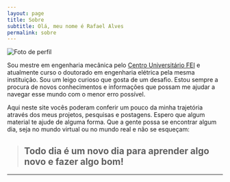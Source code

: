 ```yaml
---
layout: page
title: Sobre
subtitle: Olá, meu nome é Rafael Alves
permalink: sobre
---
```


<img src="{{ '/assets/img/perfil.jpg' | relative_url }}" class="w-50 mx-auto d-block rounded-circle" alt="Foto de perfil">

Sou mestre em engenharia mecânica pelo [Centro Universitário FEI](https://portal.fei.edu.br/) e atualmente curso o doutorado em engenharia elétrica pela mesma instituição. Sou um leigo curioso que gosta de um desafio. Estou sempre a procura de novos conhecimentos e informações que possam me ajudar a navegar esse mundo com o menor erro possível. 

Aqui neste site vocês poderam conferir um pouco da minha trajetória através dos meus projetos, pesquisas e postagens. Espero que algum material te ajude de alguma forma. Que a gente possa se encontrar algum dia, seja no mundo virtual ou no mundo real e não se esqueçam:

> ## Todo dia é um novo dia para aprender algo novo e fazer algo bom! 

---